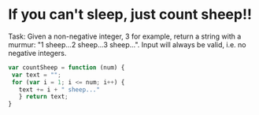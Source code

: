 # If you can't sleep, just count sheep!!

Task:
Given a non-negative integer, 3 for example, return a string with a murmur: "1 sheep...2 sheep...3 sheep...". Input will always be valid, i.e. no negative integers.

```javascript
var countSheep = function (num) {
 var text = "";
 for (var i = 1; i <= num; i++) {
   text += i + " sheep..."
   } return text; 
}
```
